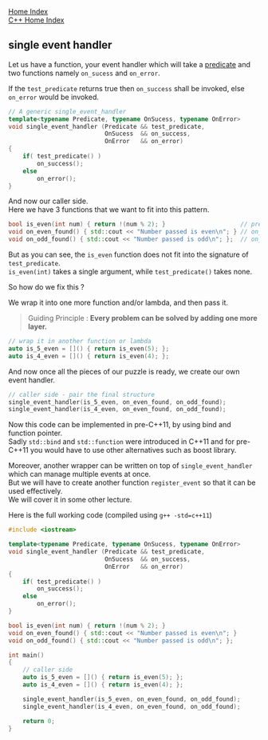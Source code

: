 [Home Index](/README.md)  
[C++ Home Index](/cpp/index.md)  
## single event handler
Let us have a function, your event handler which will take a [predicate](./predicates.md) and two functions namely `on_sucess` and `on_error`.

If the `test_predicate` returns true then `on_success` shall be invoked, else `on_error` would be invoked.

```cpp
// A generic single_event_handler
template<typename Predicate, typename OnSucess, typename OnError>
void single_event_handler (Predicate && test_predicate,
                           OnSucess  && on_success,
                           OnError   && on_error)
{
    if( test_predicate() )
        on_success();
    else
        on_error();
}
```

And now our caller side.  
Here we have 3 functions that we want to fit into this pattern.

```cpp
bool is_even(int num) { return !(num % 2); }                     // predicate
void on_even_found() { std::cout << "Number passed is even\n"; } // on_success
void on_odd_found() { std::cout << "Number passed is odd\n"; };  // on_error
```

But as you can see, the `is_even` function does not fit into the signature of `test_predicate`.  
`is_even(int)` takes a single argument, while `test_predicate()` takes none.

So how do we fix this ?

We wrap it into one more function and/or lambda, and then pass it.

> Guiding Principle : **Every problem can be solved by adding one more layer.**

```cpp
// wrap it in another function or lambda
auto is_5_even = []() { return is_even(5); };
auto is_4_even = []() { return is_even(4); };
```

And now once all the pieces of our puzzle is ready, we create our own event handler.
```cpp
// caller side - pair the final structure
single_event_handler(is_5_even, on_even_found, on_odd_found);
single_event_handler(is_4_even, on_even_found, on_odd_found);
```

Now this code can be implemented in pre-C++11, by using bind and function pointer.  
Sadly `std::bind` and `std::function` were introduced in C++11 and for pre-C++11 you would have to use other alternatives such as boost library.

Moreover, another wrapper can be written on top of `single_event_handler` which can manage multiple events at once.  
But we will have to create another function `register_event` so that it can be used effectively.  
We will cover it in some other lecture.

Here is the full working code (compiled using `g++ -std=c++11`)
```cpp
#include <iostream>

template<typename Predicate, typename OnSucess, typename OnError>
void single_event_handler (Predicate && test_predicate,
                           OnSucess  && on_success,
                           OnError   && on_error)
{
    if( test_predicate() )
        on_success();
    else
        on_error();
}

bool is_even(int num) { return !(num % 2); }
void on_even_found() { std::cout << "Number passed is even\n"; }
void on_odd_found() { std::cout << "Number passed is odd\n"; };

int main()
{
    // caller side
    auto is_5_even = []() { return is_even(5); };
    auto is_4_even = []() { return is_even(4); };

    single_event_handler(is_5_even, on_even_found, on_odd_found);
    single_event_handler(is_4_even, on_even_found, on_odd_found);

    return 0;
}
```
